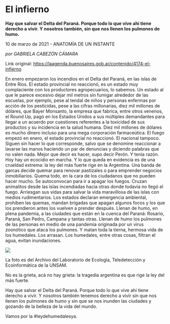 # El infierno

**Hay que salvar el Delta del Paraná. Porque todo lo que vive ahí tiene derecho a vivir. Y nosotros también, sin que nos llenen los pulmones de humo.**

10 de marzo de 2021 - ANATOMÍA DE UN INSTANTE

_por GABRIELA CABEZÓN CÁMARA_

Link original: https://laagenda.buenosaires.gob.ar/contenido/4174-el-infierno



En enero empezaron los incendios en el Delta del Paraná, en las islas de Entre Ríos. El estado provincial no reaccionó, es un estado muy complaciente con los productores agropecuarios, lo sabemos. Un estado al que le parece excesivo dejar mil metros sin fumigar alrededor de las escuelas, por ejemplo, pese al tendal de niños y personas enfermas por acción de los pesticidas, pese a las cifras millonarias, diez mil millones de dólares, que Bayer Monsanto, la empresa que fabrica, entre otros venenos, el Round Up, pagó en los Estados Unidos a sus múltiples demandantes para llegar a un acuerdo por cuestiones referentes a la toxicidad de sus productos y su incidencia en la salud humana. Diez mil millones de dólares es mucho dinero incluso para una mega corporación farmaceútica. El fuego empezó en enero, el estado provincial no reaccionó. El nacional tampoco. Siguen sin hacer lo que corresponde, salvo que se denomine reaccionar a lavarse las manos haciendo un par de denuncias y diciendo palabras que no valen nada. Mejor que decir es hacer, supo decir Perón. Y tenía razón. Hoy hay un ecocidio en marcha. Y lo que queda en evidencia es de una crueldad extrema: la ley del más fuerte rige en la Argentina. Una banda de garcas decide quemar para renovar pastizales o para emprender negocios inmobiliarios. Quema todo, en la cara de los ciudadanos que no pueden hacer mucho. Se autoconvocan para ir a apagar los fuegos. Cruzan animalitos desde las islas incendiadas hacia otras donde todavía no llegó el fuego. Arriesgan sus vidas para salvar la vida maravillosa de las islas con medios rudimentarios. Los estados declaran emergencia ambiental, prohíben las quemas, mandan brigadas que apagan algunos focos y los que los prendieron antes los vuelven a prender después. Llenan de humo, en plena pandemia, a las ciudades que están en la cuenca del Paraná: Rosario, Paraná, San Pedro, Campana y tantas otras. Llenan de humo los pulmones de las personas en medio de una pandemia originada por un virus zoonótico que ataca los pulmones. Y matan toda la tierna, hermosa vida de los humedales. Los arrasan. Los humedales, entre otras cosas, filtran el agua, evitan inundaciones.




![](https://cdn.flowlikemusic.com/files/images/38628/690b2488-7c9c-4458-8ee3-a987754616e3.png)




La foto es del Archivo del Laboratorio de Ecología, Teledetección y Ecoinformática de la UNSAM.




No es la grieta, acá no hay grieta: la tragedia argentina es que rige la ley del más fuerte.




Hay que salvar el Delta del Paraná. Porque todo lo que vive ahí tiene derecho a vivir. Y nosotros también tenemos derecho a vivir sin que nos llenen los pulmones de humo y sin que se nos inunden las ciudades y gozando de la belleza de la vida del mundo.




Vamos por la #leydehumedalesya.



